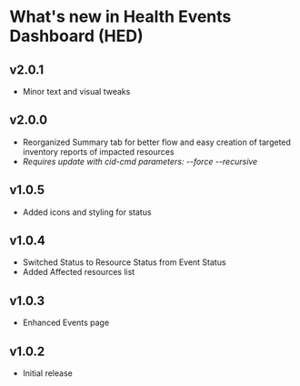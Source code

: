 # What's new in Health Events Dashboard (HED)
## v2.0.1
* Minor text and visual tweaks

## v2.0.0
* Reorganized Summary tab for better flow and easy creation of targeted inventory reports of impacted resources
* _Requires update with cid-cmd parameters: --force --recursive_

## v1.0.5
* Added icons and styling for status

## v1.0.4
* Switched Status to Resource Status from Event Status
* Added Affected resources list

## v1.0.3
* Enhanced Events page

## v1.0.2
* Initial release
